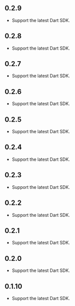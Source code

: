 ## 0.2.9

- Support the latest Dart SDK.

## 0.2.8

- Support the latest Dart SDK.

## 0.2.7

- Support the latest Dart SDK.

## 0.2.6

- Support the latest Dart SDK.

## 0.2.5

- Support the latest Dart SDK.

## 0.2.4

- Support the latest Dart SDK.

## 0.2.3

- Support the latest Dart SDK.

## 0.2.2

- Support the latest Dart SDK.

## 0.2.1

- Support the latest Dart SDK.

## 0.2.0

- Support the latest Dart SDK.

## 0.1.10

- Support the latest Dart SDK.
